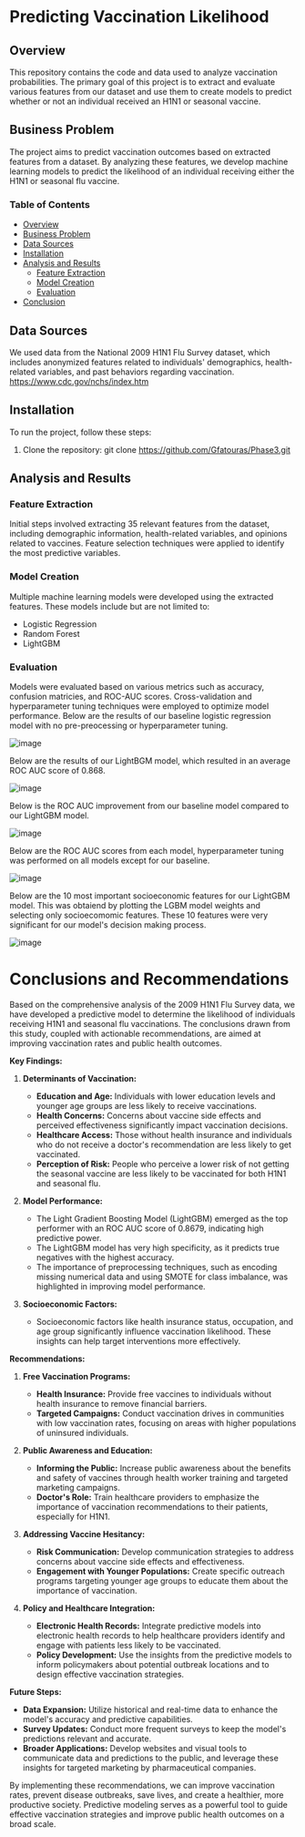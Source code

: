# Predicting Vaccination Likelihood

## Overview

This repository contains the code and data used to analyze vaccination probabilities. The primary goal of this project is to extract and evaluate various features from our dataset and use them to create models to predict whether or not an individual received an H1N1 or seasonal vaccine.

## Business Problem

The project aims to predict vaccination outcomes based on extracted features from a dataset. By analyzing these features, we develop machine learning models to predict the likelihood of an individual receiving either the H1N1 or seasonal flu vaccine.

### Table of Contents

- [Overview](#overview)
- [Business Problem](#business-problem)
- [Data Sources](#data-sources)
- [Installation](#installation)
- [Analysis and Results](#analysis-and-results)
  - [Feature Extraction](#feature-extraction)
  - [Model Creation](#model-creation)
  - [Evaluation](#evaluation)
- [Conclusion](#conclusions-and-recommendations)

## Data Sources

We used data from the National 2009 H1N1 Flu Survey dataset, which includes anonymized features related to individuals' demographics, health-related variables, and past behaviors regarding vaccination. https://www.cdc.gov/nchs/index.htm

## Installation

To run the project, follow these steps:

1. Clone the repository: git clone https://github.com/Gfatouras/Phase3.git
   
## Analysis and Results

### Feature Extraction

Initial steps involved extracting 35 relevant features from the dataset, including demographic information, health-related variables, and opinions related to vaccines. Feature selection techniques were applied to identify the most predictive variables.

### Model Creation

Multiple machine learning models were developed using the extracted features. These models include but are not limited to:
- Logistic Regression
- Random Forest
- LightGBM
### Evaluation

Models were evaluated based on various metrics such as accuracy, confusion matricies, and ROC-AUC scores. Cross-validation and hyperparameter tuning techniques were employed to optimize model performance. 
Below are the results of our baseline logistic regression model with no pre-preocessing or hyperparameter tuning.

![image](https://github.com/Gfatouras/Phase3/assets/165408353/fe1c998b-b7da-4c04-8abc-afcb1b3d710a)



Below are the results of our LightBGM model, which resulted in an average ROC AUC score of 0.868.

![image](https://github.com/user-attachments/assets/7121e13a-8b15-4542-8b03-7dfc1e14fe17)

Below is the ROC AUC improvement from our baseline model compared to our LightGBM model.

![image](https://github.com/user-attachments/assets/337757be-25f8-45f1-bbe0-650160060063)


Below are the ROC AUC scores from each model, hyperparameter tuning was performed on all models except for our baseline. 

![image](https://github.com/user-attachments/assets/4945fd40-5cc2-498a-afe4-15fa5eb15951)

Below are the 10 most important socioeconomic features for our LightGBM model. This was obtaiend by plotting the LGBM model weights and selecting only socioecomomic features. These 10 features were very significant for our model's decision making process.

![image](https://github.com/user-attachments/assets/9c7234c1-794c-4113-8fe9-31e0550edda5)



# Conclusions and Recommendations

Based on the comprehensive analysis of the 2009 H1N1 Flu Survey data, we have developed a predictive model to determine the likelihood of individuals receiving H1N1 and seasonal flu vaccinations. The conclusions drawn from this study, coupled with actionable recommendations, are aimed at improving vaccination rates and public health outcomes.

**Key Findings:**

1. **Determinants of Vaccination:**
   - **Education and Age:** Individuals with lower education levels and younger age groups are less likely to receive vaccinations.
   - **Health Concerns:** Concerns about vaccine side effects and perceived effectiveness significantly impact vaccination decisions.
   - **Healthcare Access:** Those without health insurance and individuals who do not receive a doctor's recommendation are less likely to get vaccinated.
   - **Perception of Risk:** People who perceive a lower risk of not getting the seasonal vaccine are less likely to be vaccinated for both H1N1 and seasonal flu.

2. **Model Performance:**
   - The Light Gradient Boosting Model (LightGBM) emerged as the top performer with an ROC AUC score of 0.8679, indicating high predictive power.
   - The LightGBM model has very high specificity, as it predicts true negatives with the highest accuracy.
   - The importance of preprocessing techniques, such as encoding missing numerical data and using SMOTE for class imbalance, was highlighted in improving model performance.

3. **Socioeconomic Factors:**
   - Socioeconomic factors like health insurance status, occupation, and age group significantly influence vaccination likelihood. These insights can help target interventions more effectively.

**Recommendations:**

1. **Free Vaccination Programs:**
   - **Health Insurance:** Provide free vaccines to individuals without health insurance to remove financial barriers.
   - **Targeted Campaigns:** Conduct vaccination drives in communities with low vaccination rates, focusing on areas with higher populations of uninsured individuals.

2. **Public Awareness and Education:**
   - **Informing the Public:** Increase public awareness about the benefits and safety of vaccines through health worker training and targeted marketing campaigns.
   - **Doctor's Role:** Train healthcare providers to emphasize the importance of vaccination recommendations to their patients, especially for H1N1.

3. **Addressing Vaccine Hesitancy:**
   - **Risk Communication:** Develop communication strategies to address concerns about vaccine side effects and effectiveness.
   - **Engagement with Younger Populations:** Create specific outreach programs targeting younger age groups to educate them about the importance of vaccination.

4. **Policy and Healthcare Integration:**
   - **Electronic Health Records:** Integrate predictive models into electronic health records to help healthcare providers identify and engage with patients less likely to be vaccinated.
   - **Policy Development:** Use the insights from the predictive models to inform policymakers about potential outbreak locations and to design effective vaccination strategies.

**Future Steps:**

- **Data Expansion:** Utilize historical and real-time data to enhance the model's accuracy and predictive capabilities.
- **Survey Updates:** Conduct more frequent surveys to keep the model's predictions relevant and accurate.
- **Broader Applications:** Develop websites and visual tools to communicate data and predictions to the public, and leverage these insights for targeted marketing by pharmaceutical companies.

By implementing these recommendations, we can improve vaccination rates, prevent disease outbreaks, save lives, and create a healthier, more productive society. Predictive modeling serves as a powerful tool to guide effective vaccination strategies and improve public health outcomes on a broad scale.
